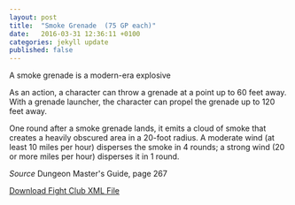 ```yaml
---
layout: post
title:  "Smoke Grenade  (75 GP each)"
date:   2016-03-31 12:36:11 +0100
categories: jekyll update
published: false
---
```


A smoke grenade is a modern-era explosive

As an action, a character can throw a grenade at a point up to 60 feet away. With a grenade launcher, the character can propel the grenade up to 120 feet away.

One round after a smoke grenade lands, it emits a cloud of smoke that creates a heavily obscured area in a 20-foot radius. A moderate wind (at least 10 miles per hour) disperses the smoke in 4 rounds; a strong wind (20 or more miles per hour) disperses it in 1 round.

_Source_ Dungeon Master's Guide, page 267

<a href="{{site.url}}/for-the-players/items/smoke-grenade.xml">Download Fight Club XML File</a>
